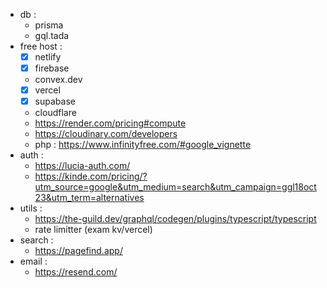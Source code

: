 - db :
  - prisma
  - gql.tada
- free host :
  - [x] netlify
  - [x] firebase
  - convex.dev
  - [x] vercel
  - [x] supabase
  - cloudflare
  - https://render.com/pricing#compute
  - https://cloudinary.com/developers
  - php : https://www.infinityfree.com/#google_vignette
- auth :
  - https://lucia-auth.com/
  - https://kinde.com/pricing/?utm_source=google&utm_medium=search&utm_campaign=ggl18oct23&utm_term=alternatives
- utils :
  - https://the-guild.dev/graphql/codegen/plugins/typescript/typescript
  - rate limitter (exam kv/vercel)
- search :
  - https://pagefind.app/
- email :
  - https://resend.com/